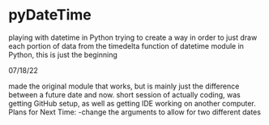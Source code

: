 # pyDateTime
playing with datetime in Python
trying to create a way in order to just draw each portion of data from the timedelta function of datetime module in Python, this is just the beginning

07/18/22

made the original module that works, but is mainly just the difference between a future date and now.
short session of actually coding, was getting GitHub setup, as well as getting IDE working on another computer.
Plans for Next Time:
-change the arguments to allow for two different dates
